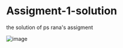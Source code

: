 # Assigment-1-solution
the solution of ps rana's assigment


![image](https://github.com/user-attachments/assets/83e003b2-bd32-4007-bc16-d6258bc147f0)
